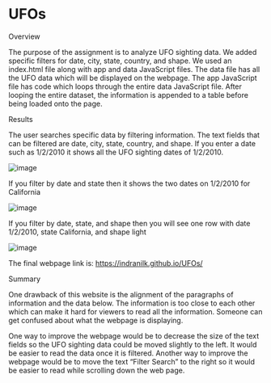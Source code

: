 # UFOs

Overview

  The purpose of the assignment is to analyze UFO sighting data. We added specific filters for date, city, state, country, and shape. We used an index.html file along with app and data JavaScript files. The data file has all the UFO data which will be displayed on the webpage. The app JavaScript file has code which loops through the entire data JavaScript file. After looping the entire dataset, the information is appended to a table before being loaded onto the page.

Results

  The user searches specific data by filtering information. The text fields that can be filtered are date, city, state, country, and shape. 
If you enter a date such as 1/2/2010 it shows all the UFO sighting dates of 1/2/2010. 

![image](https://user-images.githubusercontent.com/8925001/126110383-d6980532-3eea-4c54-88d3-adb42b8951e8.png)

If you filter by date and state then it shows the two dates on 1/2/2010 for California

![image](https://user-images.githubusercontent.com/8925001/126110417-576562dc-45e8-48b8-837f-b2f08e49c305.png)

If you filter by date, state, and shape then you will see one row with date 1/2/2010, state California, and shape light 

![image](https://user-images.githubusercontent.com/8925001/126110446-2c59974c-aa37-4c5e-9ba9-527309e28f43.png)

The final webpage link is: https://indranilk.github.io/UFOs/

Summary

  One drawback of this website is the alignment of the paragraphs of information and the data below. The information is too close to each other which can make it hard for viewers to read all the information. Someone can get confused about what the webpage is displaying.
  
  One way to improve the webpage would be to decrease the size of the text fields so the UFO sighting data could be moved slightly to the left. It would be easier to read the data once it is filtered. Another way to improve the webpage would be to move the text “Filter Search” to the right so it would be easier to read while scrolling down the web page.

